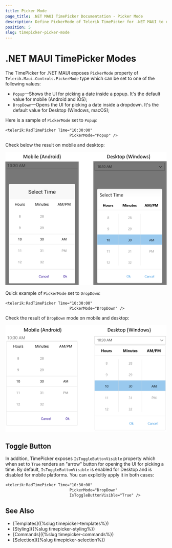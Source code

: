 ```yaml
---
title: Picker Mode
page_title: .NET MAUI TimePicker Documentation - Picker Mode
description: Define PickerMode of Telerik TimePicker for .NET MAUI to either DropDown or Popup.
position: 5
slug: timepicker-picker-mode
---  
```


# .NET MAUI TimePicker Modes

The TimePicker for .NET MAUI exposes `PickerMode` property of `Telerik.Maui.Controls.PickerMode` type which can be set to one of the following values:

* `Popup`&mdash;Shows the UI for picking a date inside a popup. It's the default value for mobile (Android and iOS);
* `DropDown`&mdash;Opens the UI for picking a date inside a dropdown. It's the default value for Desktop (Windows, macOS);

Here is a sample of `PickerMode` set to `Popup`:

```XAML
<telerik:RadTimePicker Time="10:30:00"
							PickerMode="Popup" />
```

Check below the result on mobile and desktop:

![TimePicker Picker mode](images/timepicker-pickermode-popup.png)

Quick example of `PickerMode` set to `DropDown`:

```XAML
<telerik:RadTimePicker Time="10:30:00"
							PickerMode="DropDown" />
```

Check the result of `DropDown` mode on mobile and desktop:

![TimePicker Picker mode](images/timepicker-pickermode-dropdown.png)

## Toggle Button

In addition, TimePicker exposes `IsToggleButtonVisible` property which when set to `True` renders an "arrow" button for opening the UI for picking a time. By default, `IsToggleButtonVisible` is enabled for Desktop and is disabled for mobile platforms. You can explicitly apply it in both cases:

```XAML
<telerik:RadTimePicker Time="10:30:00"
							PickerMode="DropDown"
							IsToggleButtonVisible="True" />
```

## See Also

- [Templates]({%slug timepicker-templates%})
- [Styling]({%slug timepicker-styling%})
- [Commands]({%slug timepicker-commands%})
- [Selection]({%slug timepicker-selection%})
